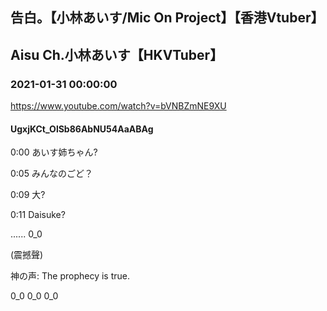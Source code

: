 ## 告白。【小林あいす/Mic On Project】【香港Vtuber】
## Aisu Ch.小林あいす【HKVTuber】
### 2021-01-31 00:00:00
https://www.youtube.com/watch?v=bVNBZmNE9XU
#### UgxjKCt_OlSb86AbNU54AaABAg
0:00 あいす姉ちゃん?

0:05 みんなのごど？

0:09 大?

0:11 Daisuke?

...... 0_0

(震撼聲)

神の声: The prophecy is true.

0_0     0_0     0_0

